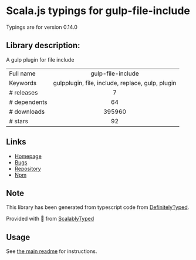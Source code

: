 
# Scala.js typings for gulp-file-include

Typings are for version 0.14.0

## Library description:
A gulp plugin for file include

|                    |                 |
| ------------------ | :-------------: |
| Full name          | gulp-file-include |
| Keywords           | gulpplugin, file, include, replace, gulp, plugin |
| # releases         | 7 |
| # dependents       | 64 |
| # downloads        | 395960 |
| # stars            | 92 |

## Links
- [Homepage](https://github.com/haoxins/gulp-file-include#readme)
- [Bugs](https://github.com/haoxins/gulp-file-include/issues)
- [Repository](https://github.com/haoxins/gulp-file-include)
- [Npm](https://www.npmjs.com/package/gulp-file-include)
    


## Note
This library has been generated from typescript code from [DefinitelyTyped](https://definitelytyped.org).

Provided with :purple_heart: from [ScalablyTyped](https://github.com/oyvindberg/ScalablyTyped)

## Usage
See [the main readme](../../readme.md) for instructions.


